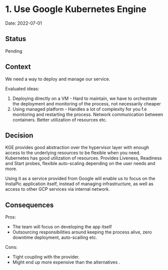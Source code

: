 # 1. Use Google Kubernetes Engine
Date: 2022-07-01

## Status

Pending

## Context

We need a way to deploy and manage our service.

Evaluated  ideas:
1. Deploying directly on a VM - Hard to maintain, we have to orchestrate the deployment and monitoring of the process, not necessarily cheaper
1. Using managed platform - Handles a lot of complexity for you f.e monitoring and restarting the process. Network communication between containers. Better utilization of resources etc.


## Decision

KGE provides good abstraction over the hypervisor layer with enough access to the underlying resources to be flexible when you need. Kubernetes has good utilization of resources. Provides Liveness, Readiness and Start probes, flexible auto-scaling depending on the user needs and more.

Using it as a service provided from Google will enable us to focus on the InstaPic application itself, instead of managing infrastructure, as well as access to other GCP services via internal network.

## Consequences
Pros:
- The team will focus on developing the app itself
- Outsourcing responsibilities around keeping the process alive, zero downtime deployment, auto-scailing etc. 

Cons:
- Tight coupling with the provider.
- Might end up more expensive than the alternatives .
